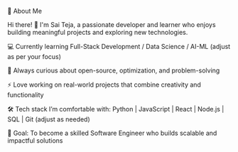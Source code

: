 🚀 About Me

Hi there! 👋 I'm Sai Teja, a passionate developer and learner who enjoys building meaningful projects and exploring new technologies.

💻 Currently learning Full-Stack Development / Data Science / AI-ML (adjust as per your focus)

🌱 Always curious about open-source, optimization, and problem-solving

⚡ Love working on real-world projects that combine creativity and functionality

🛠️ Tech stack I’m comfortable with: Python | JavaScript | React | Node.js | SQL | Git (adjust as needed)

🎯 Goal: To become a skilled Software Engineer who builds scalable and impactful solutions
